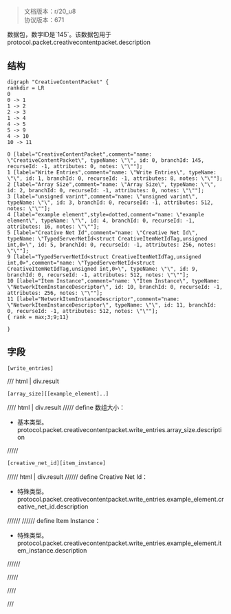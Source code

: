 # <!-- md:samp CreativeContentPacket -->

> 文档版本：r/20_u8<br/>协议版本：671

<!-- md:samp CreativeContentPacket -->数据包，数字ID是`145`。该数据包用于protocol.packet.creativecontentpacket.description

## 结构

```viz
digraph "CreativeContentPacket" {
rankdir = LR
0
0 -> 1
1 -> 2
2 -> 3
1 -> 4
4 -> 5
5 -> 9
4 -> 10
10 -> 11

0 [label="CreativeContentPacket",comment="name: \"CreativeContentPacket\", typeName: \"\", id: 0, branchId: 145, recurseId: -1, attributes: 0, notes: \"\""];
1 [label="Write Entries",comment="name: \"Write Entries\", typeName: \"\", id: 1, branchId: 0, recurseId: -1, attributes: 8, notes: \"\""];
2 [label="Array Size",comment="name: \"Array Size\", typeName: \"\", id: 2, branchId: 0, recurseId: -1, attributes: 0, notes: \"\""];
3 [label="unsigned varint",comment="name: \"unsigned varint\", typeName: \"\", id: 3, branchId: 0, recurseId: -1, attributes: 512, notes: \"\""];
4 [label="example element",style=dotted,comment="name: \"example element\", typeName: \"\", id: 4, branchId: 0, recurseId: -1, attributes: 16, notes: \"\""];
5 [label="Creative Net Id",comment="name: \"Creative Net Id\", typeName: \"TypedServerNetId<struct CreativeItemNetIdTag,unsigned int,0>\", id: 5, branchId: 0, recurseId: -1, attributes: 256, notes: \"\""];
9 [label="TypedServerNetId<struct CreativeItemNetIdTag,unsigned int,0>",comment="name: \"TypedServerNetId<struct CreativeItemNetIdTag,unsigned int,0>\", typeName: \"\", id: 9, branchId: 0, recurseId: -1, attributes: 512, notes: \"\""];
10 [label="Item Instance",comment="name: \"Item Instance\", typeName: \"NetworkItemInstanceDescriptor\", id: 10, branchId: 0, recurseId: -1, attributes: 256, notes: \"\""];
11 [label="NetworkItemInstanceDescriptor",comment="name: \"NetworkItemInstanceDescriptor\", typeName: \"\", id: 11, branchId: 0, recurseId: -1, attributes: 512, notes: \"\""];
{ rank = max;3;9;11}

}

```

## 字段

```title='CreativeContentPacket'
[write_entries]
```

/// html | div.result
```title='Write Entries'
[array_size][[example_element]..]
```

//// html | div.result
///// define
数组大小：<!-- md:samp unsigned varint -->

- 基本类型。protocol.packet.creativecontentpacket.write_entries.array_size.description


/////
```title='示例元素'
[creative_net_id][item_instance]
```

///// html | div.result
////// define
Creative Net Id：[<!-- md:samp TypedServerNetId&lt;struct CreativeItemNetIdTag,unsigned int,0&gt; -->](../types/typedservernetid_struct_creativeitemnetidtag,unsigned_int,0_.md)

- 特殊类型。protocol.packet.creativecontentpacket.write_entries.example_element.creative_net_id.description


//////
////// define
Item Instance：[<!-- md:samp NetworkItemInstanceDescriptor -->](../types/networkiteminstancedescriptor.md)

- 特殊类型。protocol.packet.creativecontentpacket.write_entries.example_element.item_instance.description


//////

/////

////

///


